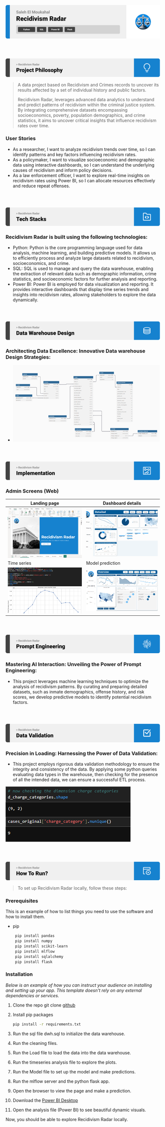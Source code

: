 <img src="readme/title1.svg"/>

<br><br>

<!-- project philosophy -->
<img src="readme/title2.svg"/>

> A data project based on Recidivism and Crimes records to uncover its results affected by a set of individual history and public factors.
>
>  Recidivism Radar, leverages advanced data analytics to understand and predict patterns of recidivism within the criminal justice system. By integrating comprehensive datasets encompassing socioeconomics, poverty, population demographics, and crime statistics, it aims to uncover critical insights that influence recidivism rates over time.

### User Stories
- As a researcher, I want to analyze recidivism trends over time, so I can identify patterns and key factors influencing recidivism rates.
- As a policymaker, I want to visualize socioeconomic and demographic data using interactive dashboards, so I can understand the underlying causes of recidivism and inform policy decisions.
- As a law enforcement officer, I want to explore real-time insights on recidivism rates using Power BI, so I can allocate resources effectively and reduce repeat offenses.

<br><br>
<!-- Tech stack -->
<img src="readme/title3.svg"/>

###  Recidivism Radar is built using the following technologies:

- Python: Python is the core programming language used for data analysis, machine learning, and building predictive models. It allows us to efficiently process and analyze large datasets related to recidivism, socioeconomics, and crime.
- SQL: SQL is used to manage and query the data warehouse, enabling the extraction of relevant data such as demographic information, crime statistics, and socioeconomic factors for further analysis and reporting.
- Power BI: Power BI is employed for data visualization and reporting. It provides interactive dashboards that display time series trends and insights into recidivism rates, allowing stakeholders to explore the data dynamically.


<br><br>


<!-- Data warehouse Design -->
<img src="readme/title5.svg"/>

###  Architecting Data Excellence: Innovative Data warehouse Design Strategies:

- <img src="readme/demo/dwh_design.png">


<br><br>


<!-- Implementation -->
<img src="readme/title6.svg"/>



### Admin Screens (Web)
| Landing page  | Dashboard details 
| ---| ---|
| ![Landing](./readme/demo/landing_page.png) |![fsdaf](./readme/demo/gif.gif) |
| Time series  | Model prediction 
| ![Landing](./readme/demo/time_series1.png) | ![fsdaf](./readme/demo/powerbi.gif) 
<br><br>


<!-- Prompt Engineering -->
<img src="readme/title7.svg"/>

###  Mastering AI Interaction: Unveiling the Power of Prompt Engineering:

- This project leverages machine learning techniques to optimize the analysis of recidivism patterns. By curating and preparing detailed datasets, such as inmate demographics, offense history, and risk scores, we develop predictive models to identify potential recidivism factors.

<br><br>



<!-- Data Validation -->
<img src="readme/title9.svg"/>

###  Precision in Loading: Harnessing the Power of Data Validation:

- This project employs rigorous data validation methodology to ensure the integrity and consistency of the data. By applying some python queries evaluating data types in the warehouse, then checking for the presence of all the intended data, we can ensure a successful ETL process.
<img src="readme/demo/data_validation.png">

<br><br>


<!-- How to run -->
<img src="readme/title10.svg"/>

> To set up Recidivism Radar locally, follow these steps:

### Prerequisites

This is an example of how to list things you need to use the software and how to install them.
* pip
  ```sh
   pip install pandas
   pip install numpy
   pip install scikit-learn
   pip install mlflow
   pip install sqlalchemy
   pip install flask

  ```
    

### Installation

_Below is an example of how you can instruct your audience on installing and setting up your app. This template doesn't rely on any external dependencies or services._


1. Clone the repo
   git clone [github](https://github.com/SalehMk0/Recidivism-Radar.git)
2. Install pip packages
   ```sh
   pip install -r requirements.txt
   ```
3. Run the sql file dwh.sql to initialize the data warehouse.

4. Run the cleaning files.
5. Run the Load file to load the data into the data warehouse.
6. Run the timeseries analysis file to explore the plots.
7. Run the Model file to set up the model and make predictions.
8. Run the mlflow server and the python flask app. 
9. Open the browser to view the page and make a prediction.
10. Download the <a href="https://www.microsoft.com/en-us/download/details.aspx?id=58494">Power BI Desktop</a>
11. Open the analysis file (Power BI) to see beautiful dynamic visuals.
 


Now, you should be able to explore Recidivism Radar locally.
